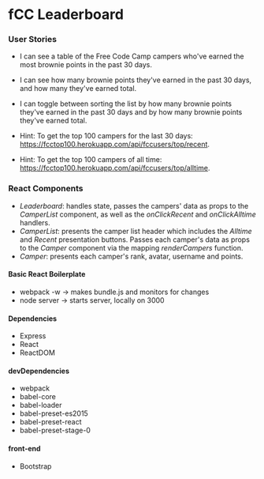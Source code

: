 # fCC Leaderboard

### User Stories
* I can see a table of the Free Code Camp campers who've earned the most brownie points in the past 30 days.
* I can see how many brownie points they've earned in the past 30 days, and how many they've earned total.
* I can toggle between sorting the list by how many brownie points they've earned in the past 30 days and by how many brownie points they've earned total.

* Hint: To get the top 100 campers for the last 30 days: https://fcctop100.herokuapp.com/api/fccusers/top/recent.
* Hint: To get the top 100 campers of all time: https://fcctop100.herokuapp.com/api/fccusers/top/alltime.


### React Components
* *Leaderboard*: handles state, passes the campers' data as props to the *CamperList* component, as well as the *onClickRecent* and *onClickAlltime* handlers.
* *CamperList*: presents the camper list header which includes the *Alltime* and *Recent* presentation buttons. Passes each camper's data as props to the *Camper* component via the mapping *renderCampers* function.
* *Camper*: presents each camper's rank, avatar, username and points.



#### Basic React Boilerplate
* webpack -w -> makes bundle.js and monitors for changes
* node server -> starts server, locally on 3000

#### Dependencies
* Express
* React
* ReactDOM

#### devDependencies

* webpack
* babel-core
* babel-loader
* babel-preset-es2015
* babel-preset-react
* babel-preset-stage-0

#### front-end
* Bootstrap
